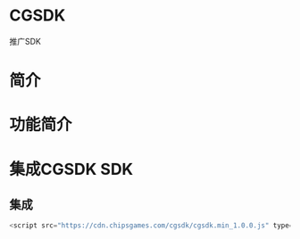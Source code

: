 CGSDK
==== 
推广SDK

# 简介

# 功能简介

# 集成CGSDK SDK
## 集成
```javascript
<script src="https://cdn.chipsgames.com/cgsdk/cgsdk.min_1.0.0.js" type="text/javascript" />
